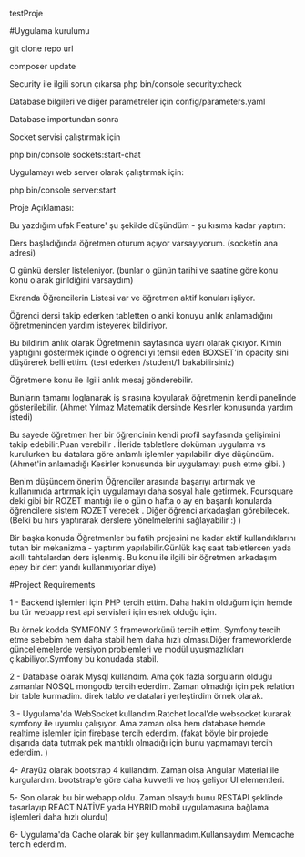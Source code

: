 testProje

#Uygulama kurulumu

git clone repo url

composer update

Security ile ilgili sorun çıkarsa
php bin/console security:check

Database bilgileri ve diğer parametreler için
config/parameters.yaml

Database importundan sonra

Socket servisi çalıştırmak için

php bin/console sockets:start-chat

Uygulamayı web server olarak çalıştırmak için:

php bin/console server:start


Proje Açıklaması:

Bu yazdığım ufak Feature' şu şekilde düşündüm - şu kısıma kadar yaptım:

Ders başladığında öğretmen oturum açıyor varsayıyorum. (socketin ana adresi)

O günkü dersler listeleniyor. (bunlar o günün tarihi ve saatine göre konu konu olarak girildiğini varsaydım)

Ekranda Öğrencilerin Listesi var ve öğretmen aktif konuları işliyor.

Öğrenci dersi takip ederken tabletten o anki konuyu anlık anlamadığını öğretmeninden yardım isteyerek bildiriyor.

Bu bildirim anlık olarak Öğretmenin sayfasında uyarı olarak çıkıyor. Kimin yaptığını göstermek içinde o öğrenci yi temsil eden BOXSET'in opacity sini düşürerek belli ettim. (test ederken /student/1 bakabilirsiniz)

Öğretmene konu ile ilgili anlık mesaj gönderebilir.

Bunların tamamı loglanarak iş sırasına koyularak öğretmenin kendi panelinde gösterilebilir. (Ahmet Yılmaz Matematik dersinde Kesirler konusunda yardım istedi)

Bu sayede öğretmen her bir öğrencinin kendi profil sayfasında gelişimini takip edebilir.Puan verebilir .
İleride tabletlere doküman uygulama vs kurulurken bu datalara göre anlamlı işlemler yapılabilir diye düşündüm. (Ahmet'in anlamadığı Kesirler konusunda bir uygulamayı push etme gibi. )

Benim düşüncem önerim Öğrenciler arasında başarıyı artırmak ve kullanımıda artırmak için uygulamayı daha sosyal hale getirmek. Foursquare deki gibi bir ROZET mantığı ile o gün o hafta o ay en başarılı konularda öğrencilere sistem ROZET verecek . Diğer öğrenci arkadaşları görebilecek.(Belki bu hırs yaptırarak derslere yönelmelerini sağlayabilir :) )

Bir başka konuda Öğretmenler bu fatih projesini ne kadar aktif kullandıklarını tutan bir mekanizma - yaptırım yapılabilir.Günlük kaç saat tabletlercen yada akıllı tahtalardan ders işlenmiş. Bu konu ile ilgili bir öğretmen arkadaşım epey bir dert yandı kullanmıyorlar diye)

#Project Requirements

1 - Backend işlemleri için PHP tercih ettim. Daha hakim olduğum için hemde bu tür webapp rest api servisleri için esnek olduğu için.

Bu örnek kodda SYMFONY 3 frameworkünü tercih ettim. Symfony tercih etme sebebim hem daha stabil hem daha hızlı olması.Diğer frameworklerde güncellemelerde versiyon problemleri ve modül uyuşmazlıkları çıkabiliyor.Symfony bu konudada stabil.


2 - Database olarak Mysql kullandım. Ama çok fazla sorguların olduğu zamanlar NOSQL mongodb tercih ederdim.
Zaman olmadığı için pek relation bir table kurmadim. direk tablo ve datalari yerleştirdim örnek olarak.

3 - Uygulama'da WebSocket kullandım.Ratchet local'de websocket kurarak symfony ile uyumlu çalışıyor. Ama zaman olsa hem database hemde realtime işlemler için firebase tercih ederdim. (fakat böyle bir projede dışarıda data tutmak pek mantıklı olmadığı için bunu yapmamayı tercih ederdim. )

4- Arayüz olarak bootstrap 4 kullandım. Zaman olsa Angular Material ile kurgulardım. bootstrap'e göre daha kuvvetli ve hoş geliyor UI elementleri.

5- Son olarak bu bir webapp oldu. Zaman olsaydı bunu RESTAPI şeklinde tasarlayıp REACT NATİVE yada HYBRID mobil uygulamasına bağlama işlemleri daha hızlı olurdu)

6- Uygulama'da Cache olarak bir şey kullanmadım.Kullansaydım Memcache tercih ederdim.
